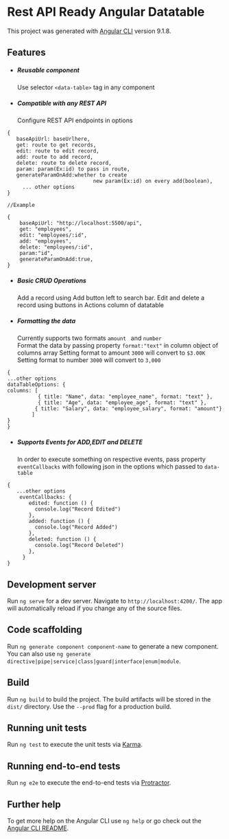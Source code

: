 # Rest API Ready Angular Datatable

This project was generated with [Angular CLI](https://github.com/angular/angular-cli) version 9.1.8.

## Features
  - ##### Reusable component
  
    Use selector `<data-table>` tag in any component
  - ##### Compatible with any REST API 
     Configure REST API endpoints  in options
```
{
   baseApiUrl: baseUrlhere,
   get: route to get records,
   edit: route to edit record,
   add: route to add record,
   delete: route to delete record,
   param: param(Ex:id) to pass in route,
   generateParamOnAdd:whether to create
                            new param(Ex:id) on every add(boolean),
     ... other options
}

//Example

{
    baseApiUrl: "http://localhost:5500/api",
    get: "employees",
    edit: "employees/:id",
    add: "employees",
    delete: "employees/:id",
    param:"id",
    generateParamOnAdd:true,
}
``` 
    
 - ##### Basic CRUD Operations
    Add a record using Add button left to search bar.
   Edit and delete a record using buttons in Actions column of datatable
  - ##### Formatting the data  
    Currently supports two formats `amount ` and `number`      
Format the data by passing property `format:"text"` in column object of columns array
Setting format to amount `3000` will convert  to `$3.00K`
   Setting format to number `3000`  will convert  to `3,000 `
```
{
...other options
dataTableOptions: {
columns: [
          { title: "Name", data: "employee_name", format: "text" },
          { title: "Age", data: "employee_age", format: "text" },
         { title: "Salary", data: "employee_salary", format: "amount"}
        ]
}
}        
```        

  - ##### Supports Events for ADD,EDIT and DELETE
  
    In order to execute something on respective events, pass property `eventCallbacks` with following json in the options which passed to `data-table`
 ```  
{
    ...other options
     eventCallbacks: {
        edited: function () {
          console.log("Record Edited")
        },
        added: function () {
          console.log("Record Added")
        },
        deleted: function () {
          console.log("Record Deleted")
        },
      }
}
```

## Development server

Run `ng serve` for a dev server. Navigate to `http://localhost:4200/`. The app will automatically reload if you change any of the source files.

## Code scaffolding

Run `ng generate component component-name` to generate a new component. You can also use `ng generate directive|pipe|service|class|guard|interface|enum|module`.

## Build

Run `ng build` to build the project. The build artifacts will be stored in the `dist/` directory. Use the `--prod` flag for a production build.

## Running unit tests

Run `ng test` to execute the unit tests via [Karma](https://karma-runner.github.io).

## Running end-to-end tests

Run `ng e2e` to execute the end-to-end tests via [Protractor](http://www.protractortest.org/).

## Further help

To get more help on the Angular CLI use `ng help` or go check out the [Angular CLI README](https://github.com/angular/angular-cli/blob/master/README.md).
